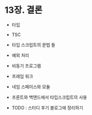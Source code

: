 # 13장. 결론

- 타입
- TSC
- 타입 스크립트의 문법 들
- 예외 처리
- 비동기 프로그램
- 프레임 워크
- 네임 스페이스와 모듈
- 프론트와 백엔드에서 타입스크립트의 사용

- TODO : 스터디 후기 블로그에 정리하기

